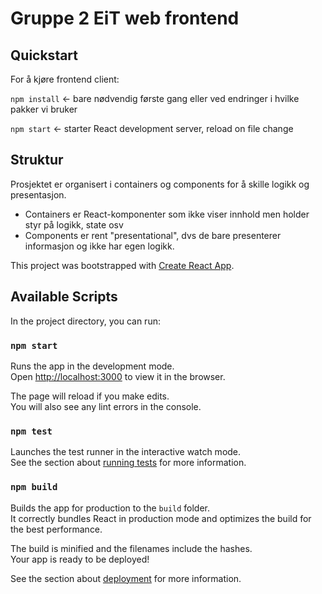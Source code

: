 # Gruppe 2 EiT web frontend

## Quickstart

For å kjøre frontend client:

`npm install` <- bare nødvendig første gang eller ved endringer i hvilke pakker vi bruker

`npm start` <- starter React development server, reload on file change


## Struktur

Prosjektet er organisert i containers og components for å skille logikk og presentasjon.

- Containers er React-komponenter som ikke viser innhold men holder styr på logikk, state osv
- Components er rent "presentational", dvs de bare presenterer informasjon og ikke har egen logikk.


This project was bootstrapped with [Create React App](https://github.com/facebook/create-react-app).

## Available Scripts

In the project directory, you can run:

### `npm start`

Runs the app in the development mode.<br />
Open [http://localhost:3000](http://localhost:3000) to view it in the browser.

The page will reload if you make edits.<br />
You will also see any lint errors in the console.

### `npm test`

Launches the test runner in the interactive watch mode.<br />
See the section about [running tests](https://facebook.github.io/create-react-app/docs/running-tests) for more information.

### `npm build`

Builds the app for production to the `build` folder.<br />
It correctly bundles React in production mode and optimizes the build for the best performance.

The build is minified and the filenames include the hashes.<br />
Your app is ready to be deployed!

See the section about [deployment](https://facebook.github.io/create-react-app/docs/deployment) for more information.

